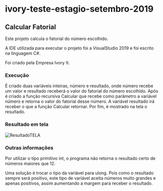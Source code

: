 # ivory-teste-estagio-setembro-2019

## Calcular Fatorial

Este projeto calcula o fatorial do número escolhido.

A IDE utilizada para executar o projeto foi a VisualStudio 2019 e foi escrito na linguagem C#.

Foi criado pela Empresa Ivory It.

### Execução

É criado duas variáveis inteiras, número e resultado, onde número recebe um valor e resultado receberá o valor do fatorial do número escolhido.
Após é criado a função recursiva Calcular que recebe como parâmetro a variável número e retorna o valor do fatorial desse número.
A variável resultado irá receber o que a função Calcular retornar.
Por fim, é mostrado na tela o resultado.

### Resultado em tela

![ResultadoTELA](https://user-images.githubusercontent.com/52072672/64475665-fab66f80-d15b-11e9-8ba6-fc8739ac0ba0.png)

### Outras informações

Por utilizar o tipo primitivo int, o programa não retorna o resultado certo de números maiores que 12.

Uma solução é trocar o tipo da variável para ulong. Pois como o resultado sempre será positivo, este tipo de variável aceita números muito grandes e apenas positivos, assim aumentando a margem para receber o resultado.



